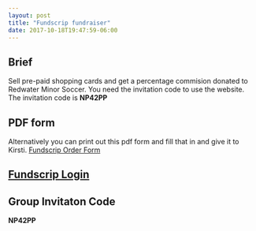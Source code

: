 ```yaml
---
layout: post
title: "Fundscrip fundraiser"
date: 2017-10-18T19:47:59-06:00
---
```

## Brief
Sell pre-paid shopping cards and get a percentage commision donated to Redwater Minor Soccer. You need the invitation code to use the website. The invitation code is **NP42PP**

## PDF form
Alternatively you can print out this pdf form and fill that in and give it to Kirsti.
[Fundscrip Order Form][order]

## [Fundscrip Login][link]

## Group Invitaton Code
**NP42PP**

[link]: https://www.fundscrip.com/support-a-group 
[order]: http://redwatersoccer.ca/POF_38361_AB_20171019125951662.pdf
